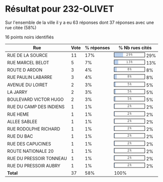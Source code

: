# Résultat pour 232-OLIVET

Sur l'ensemble de la ville il y a eu 63 réponses dont 37 réponses avec une rue citée (58%)

16 points noirs identifiés

| Rue | Vote | % réponses | % Nb rues cités|
|-----|------|------------|----------------|
| RUE DE LA SOURCE | 11 | 17% | <img src="../../img/bar_29.gif" />&nbsp;29%|
| RUE MARCEL BELOT | 5 | 7% | <img src="../../img/bar_13.gif" />&nbsp;13%|
| ROUTE D ARDON | 3 | 4% | <img src="../../img/bar_8.gif" />&nbsp;8%|
| RUE PAULIN LABARRE | 3 | 4% | <img src="../../img/bar_8.gif" />&nbsp;8%|
| AVENUE DU LOIRET | 2 | 3% | <img src="../../img/bar_5.gif" />&nbsp;5%|
| LA JARRY | 2 | 3% | <img src="../../img/bar_5.gif" />&nbsp;5%|
| BOULEVARD VICTOR HUGO | 2 | 3% | <img src="../../img/bar_5.gif" />&nbsp;5%|
| RUE DU CAMP DES INDIENS | 1 | 1% | <img src="../../img/bar_2.gif" />&nbsp;2%|
| RUE HEME | 1 | 1% | <img src="../../img/bar_2.gif" />&nbsp;2%|
| ALLEE SABLEE | 1 | 1% | <img src="../../img/bar_2.gif" />&nbsp;2%|
| RUE RODOLPHE RICHARD | 1 | 1% | <img src="../../img/bar_2.gif" />&nbsp;2%|
| RUE DU BAC | 1 | 1% | <img src="../../img/bar_2.gif" />&nbsp;2%|
| RUE DES CAPUCINES | 1 | 1% | <img src="../../img/bar_2.gif" />&nbsp;2%|
| ROUTE NATIONALE 20 | 1 | 1% | <img src="../../img/bar_2.gif" />&nbsp;2%|
| RUE DU PRESSOIR TONNEAU | 1 | 1% | <img src="../../img/bar_2.gif" />&nbsp;2%|
| RUE DU PRESSOIR AUBRY | 1 | 1% | <img src="../../img/bar_2.gif" />&nbsp;2%|
| **Total** | 37 | 58% | 100%|
